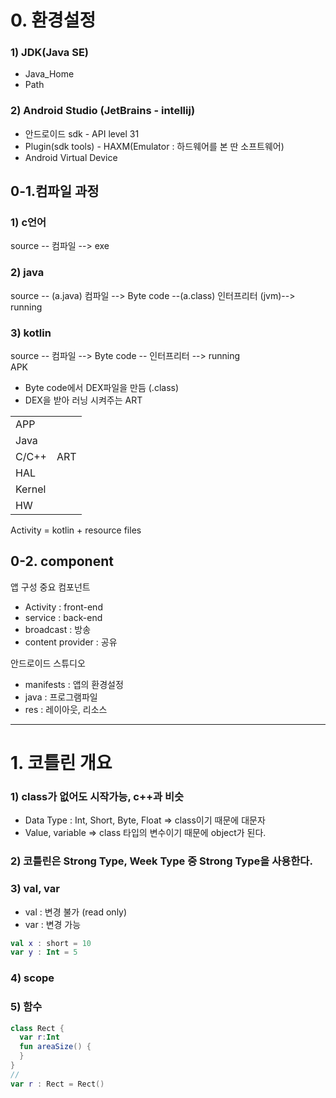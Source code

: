# 0. 환경설정
### 1) JDK(Java SE)
- Java_Home
- Path <br>

### 2) Android Studio (JetBrains - intellij)
- 안드로이드 sdk - API level 31
- Plugin(sdk tools) - HAXM(Emulator : 하드웨어를 본 딴 소프트웨어)
- Android Virtual Device

## 0-1.컴파일 과정
### 1) c언어
source -- 컴파일 --> exe
### 2) java
source -- (a.java) 컴파일 --> Byte code --(a.class) 인터프리터 (jvm)--> running
                         
### 3) kotlin
source -- 컴파일 --> Byte code -- 인터프리터 --> running
<br>
APK
- Byte code에서 DEX파일을 만듬 (.class)
- DEX을 받아 러닝 시켜주는 ART
<center>
<table>
  <tr>
    <td colspan="2">APP</td>
  </tr>
  <tr>
    <td colspan="2">Java</td>
  </tr>
  <tr>
    <td>C/C++</td>
    <td>ART</td>
  </tr>
  <tr>
    <td colspan="2">HAL</td>
  </tr>
  <tr>
    <td colspan="2">Kernel</td>
  </tr>
  <tr>
    <td colspan="2">HW</td>
  </tr>
</table>
</center>
Activity = kotlin + resource files


## 0-2. component
앱 구성 중요 컴포넌트
- Activity : front-end
- service : back-end
- broadcast : 방송
- content provider : 공유

안드로이드 스튜디오
- manifests : 앱의 환경설정
- java : 프로그램파일
- res : 레이아웃, 리소스

---
# 1. 코틀린 개요
### 1) class가 없어도 시작가능, c++과 비슷
- Data Type : Int, Short, Byte, Float => class이기 때문에 대문자
- Value, variable => class 타입의 변수이기 때문에 object가 된다.

### 2) 코틀린은 Strong Type, Week Type 중 Strong Type을 사용한다.

### 3) val, var
- val : 변경 불가 (read only)
- var : 변경 가능
```kotlin
val x : short = 10
var y : Int = 5
```
### 4) scope


### 5) 함수
```kotlin
class Rect {
  var r:Int
  fun areaSize() {
  }
}
// 
var r : Rect = Rect()
```
